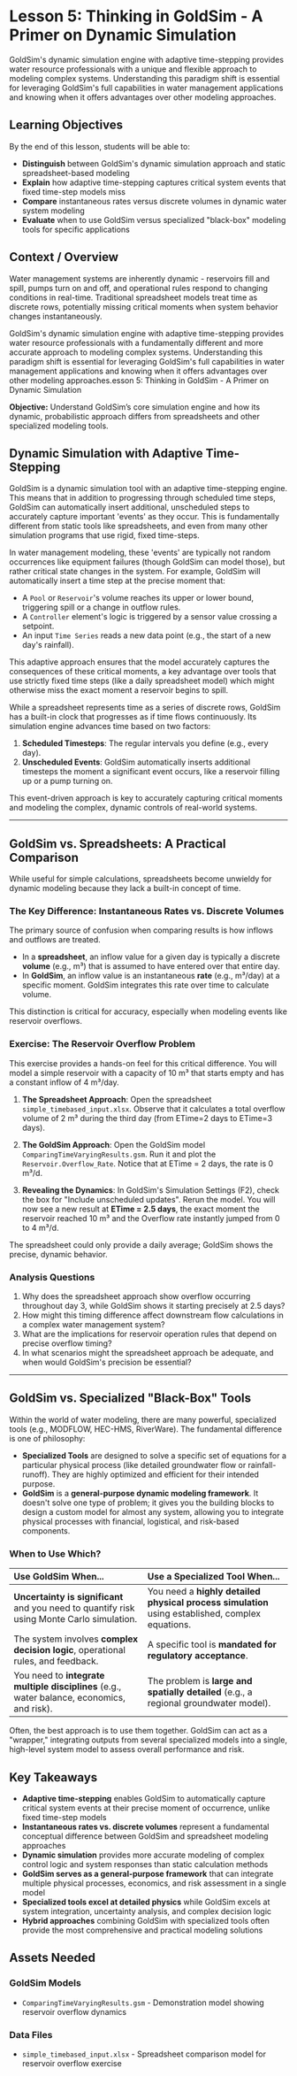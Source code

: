 # Lesson 5: Thinking in GoldSim - A Primer on Dynamic Simulation

GoldSim's dynamic simulation engine with adaptive time-stepping provides water resource professionals with a unique and flexible approach to modeling complex systems. Understanding this paradigm shift is essential for leveraging GoldSim's full capabilities in water management applications and knowing when it offers advantages over other modeling approaches.

## Learning Objectives

By the end of this lesson, students will be able to:

- **Distinguish** between GoldSim's dynamic simulation approach and static spreadsheet-based modeling
- **Explain** how adaptive time-stepping captures critical system events that fixed time-step models miss
- **Compare** instantaneous rates versus discrete volumes in dynamic water system modeling
- **Evaluate** when to use GoldSim versus specialized "black-box" modeling tools for specific applications

## Context / Overview

Water management systems are inherently dynamic - reservoirs fill and spill, pumps turn on and off, and operational rules respond to changing conditions in real-time. Traditional spreadsheet models treat time as discrete rows, potentially missing critical moments when system behavior changes instantaneously.

GoldSim's dynamic simulation engine with adaptive time-stepping provides water resource professionals with a fundamentally different and more accurate approach to modeling complex systems. Understanding this paradigm shift is essential for leveraging GoldSim's full capabilities in water management applications and knowing when it offers advantages over other modeling approaches.esson 5: Thinking in GoldSim - A Primer on Dynamic Simulation

**Objective:** Understand GoldSim’s core simulation engine and how its dynamic, probabilistic approach differs from spreadsheets and other specialized modeling tools.

## Dynamic Simulation with Adaptive Time-Stepping

GoldSim is a dynamic simulation tool with an adaptive time-stepping engine. This means that in addition to progressing through scheduled time steps, GoldSim can automatically insert additional, unscheduled steps to accurately capture important 'events' as they occur. This is fundamentally different from static tools like spreadsheets, and even from many other simulation programs that use rigid, fixed time-steps.

In water management modeling, these 'events' are typically not random occurrences like equipment failures (though GoldSim can model those), but rather critical state changes in the system. For example, GoldSim will automatically insert a time step at the precise moment that:

- A `Pool` or `Reservoir`'s volume reaches its upper or lower bound, triggering spill or a change in outflow rules.
- A `Controller` element's logic is triggered by a sensor value crossing a setpoint.
- An input `Time Series` reads a new data point (e.g., the start of a new day's rainfall).

This adaptive approach ensures that the model accurately captures the consequences of these critical moments, a key advantage over tools that use strictly fixed time steps (like a daily spreadsheet model) which might otherwise miss the exact moment a reservoir begins to spill.

While a spreadsheet represents time as a series of discrete rows, GoldSim has a built-in clock that progresses as if time flows continuously. Its simulation engine advances time based on two factors:
1.  **Scheduled Timesteps**: The regular intervals you define (e.g., every day).
2.  **Unscheduled Events**: GoldSim automatically inserts additional timesteps the moment a significant event occurs, like a reservoir filling up or a pump turning on.

This event-driven approach is key to accurately capturing critical moments and modeling the complex, dynamic controls of real-world systems.

---
## GoldSim vs. Spreadsheets: A Practical Comparison

While useful for simple calculations, spreadsheets become unwieldy for dynamic modeling because they lack a built-in concept of time.

### The Key Difference: Instantaneous Rates vs. Discrete Volumes

The primary source of confusion when comparing results is how inflows and outflows are treated.
* In a **spreadsheet**, an inflow value for a given day is typically a discrete **volume** (e.g., m³) that is assumed to have entered over that entire day.
* In **GoldSim**, an inflow value is an instantaneous **rate** (e.g., m³/day) at a specific moment. GoldSim integrates this rate over time to calculate volume.

This distinction is critical for accuracy, especially when modeling events like reservoir overflows.

### Exercise: The Reservoir Overflow Problem

This exercise provides a hands-on feel for this critical difference. You will model a simple reservoir with a capacity of 10 m³ that starts empty and has a constant inflow of 4 m³/day.

1.  **The Spreadsheet Approach**: Open the spreadsheet `simple_timebased_input.xlsx`. Observe that it calculates a total overflow volume of 2 m³ during the third day (from ETime=2 days to ETime=3 days).

2.  **The GoldSim Approach**: Open the GoldSim model `ComparingTimeVaryingResults.gsm`. Run it and plot the `Reservoir.Overflow_Rate`. Notice that at ETime = 2 days, the rate is 0 m³/d.

3.  **Revealing the Dynamics**: In GoldSim's Simulation Settings (F2), check the box for "Include unscheduled updates". Rerun the model. You will now see a new result at **ETime = 2.5 days**, the exact moment the reservoir reached 10 m³ and the Overflow rate instantly jumped from 0 to 4 m³/d.

The spreadsheet could only provide a daily average; GoldSim shows the precise, dynamic behavior.

### Analysis Questions
1. Why does the spreadsheet approach show overflow occurring throughout day 3, while GoldSim shows it starting precisely at 2.5 days?
2. How might this timing difference affect downstream flow calculations in a complex water management system?
3. What are the implications for reservoir operation rules that depend on precise overflow timing?
4. In what scenarios might the spreadsheet approach be adequate, and when would GoldSim's precision be essential?

---
## GoldSim vs. Specialized "Black-Box" Tools

Within the world of water modeling, there are many powerful, specialized tools (e.g., MODFLOW, HEC-HMS, RiverWare). The fundamental difference is one of philosophy:

* **Specialized Tools** are designed to solve a specific set of equations for a particular physical process (like detailed groundwater flow or rainfall-runoff). They are highly optimized and efficient for their intended purpose.
* **GoldSim** is a **general-purpose dynamic modeling framework**. It doesn't solve one type of problem; it gives you the building blocks to design a custom model for almost any system, allowing you to integrate physical processes with financial, logistical, and risk-based components.

### When to Use Which?

| Use GoldSim When... | Use a Specialized Tool When... |
| :--- | :--- |
| **Uncertainty is significant** and you need to quantify risk using Monte Carlo simulation. | You need a **highly detailed physical process simulation** using established, complex equations. |
| The system involves **complex decision logic**, operational rules, and feedback. | A specific tool is **mandated for regulatory acceptance**. |
| You need to **integrate multiple disciplines** (e.g., water balance, economics, and risk). | The problem is **large and spatially detailed** (e.g., a regional groundwater model). |

Often, the best approach is to use them together. GoldSim can act as a "wrapper," integrating outputs from several specialized models into a single, high-level system model to assess overall performance and risk.

## Key Takeaways

- **Adaptive time-stepping** enables GoldSim to automatically capture critical system events at their precise moment of occurrence, unlike fixed time-step models
- **Instantaneous rates vs. discrete volumes** represent a fundamental conceptual difference between GoldSim and spreadsheet modeling approaches
- **Dynamic simulation** provides more accurate modeling of complex control logic and system responses than static calculation methods
- **GoldSim serves as a general-purpose framework** that can integrate multiple physical processes, economics, and risk assessment in a single model
- **Specialized tools excel at detailed physics** while GoldSim excels at system integration, uncertainty analysis, and complex decision logic
- **Hybrid approaches** combining GoldSim with specialized tools often provide the most comprehensive and practical modeling solutions

## Assets Needed

### GoldSim Models
- `ComparingTimeVaryingResults.gsm` - Demonstration model showing reservoir overflow dynamics

### Data Files
- `simple_timebased_input.xlsx` - Spreadsheet comparison model for reservoir overflow exercise